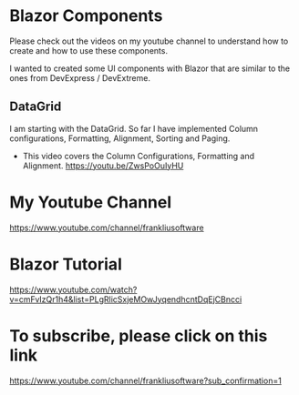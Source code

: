 # Blazor Components
Please check out the videos on my youtube channel to understand how to create and how to use these components.

I wanted to created some UI components with Blazor that are similar to the ones from DevExpress / DevExtreme. 

## DataGrid
I am starting with the DataGrid. So far I have implemented Column configurations, Formatting, Alignment, Sorting and Paging.

- This video covers the Column Configurations, Formatting and Alignment.
https://youtu.be/ZwsPoOuIyHU

# My Youtube Channel
https://www.youtube.com/channel/frankliusoftware

# Blazor Tutorial
https://www.youtube.com/watch?v=cmFvIzQr1h4&list=PLgRlicSxjeMOwJyqendhcntDqEjCBncci

# To subscribe, please click on this link
https://www.youtube.com/channel/frankliusoftware?sub_confirmation=1

